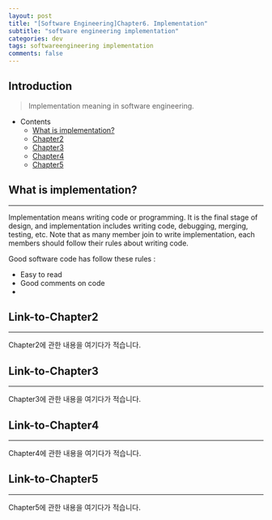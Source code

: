 ```yaml
---
layout: post
title: "[Software Engineering]Chapter6. Implementation"
subtitle: "software engineering implementation"
categories: dev
tags: softwareengineering implementation
comments: false
---
```


## Introduction
> Implementation meaning in software engineering.

- Contents
	- [What is implementation?](#what-is-implementation)
	- [Chapter2](#link-to-chapter2)
	- [Chapter3](#link-to-chapter3)
	- [Chapter4](#link-to-chapter4)
	- [Chapter5](#link-to-chapter5)
  
## What is implementation?
---
Implementation means writing code or programming. It is the final stage of design, and implementation includes writing code, debugging, merging, testing, etc. Note that as many member join to write implementation, each members should follow their rules about writing code.

Good software code has follow these rules :

- Easy to read
- Good comments on code
- 







## Link-to-Chapter2  
---
Chapter2에 관한 내용을 여기다가 적습니다.  

## Link-to-Chapter3  
---
Chapter3에 관한 내용을 여기다가 적습니다.  

## Link-to-Chapter4  
---
Chapter4에 관한 내용을 여기다가 적습니다.  

## Link-to-Chapter5  
---
Chapter5에 관한 내용을 여기다가 적습니다.  